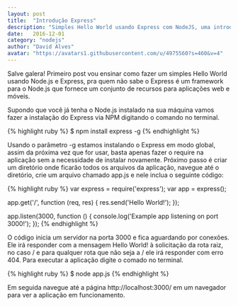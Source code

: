 ```yaml
---
layout: post
title:  "Introdução Express"
description: "Simples Hello World usando Express com NodeJS, uma introdução baseada na documentação."
date:   2016-12-01
category: "nodejs"
author: "David Alves"
avatar: "https://avatars1.githubusercontent.com/u/4975560?s=460&v=4"
---
```




<p>Salve galera! Primeiro post vou ensinar como fazer um simples Hello World usando Node.js e Express, pra quem não sabe o Express é um framework para o Node.js que fornece um conjunto de recursos para aplicações web e móveis. </p>

<p>Supondo que você já tenha o Node.js instalado na sua máquina vamos fazer a instalação do Express via NPM digitando o comando no terminal.</p>

{% highlight ruby %}
$ npm install express -g
{% endhighlight %}

<p>Usando o parâmetro -g estamos instalando o Express em modo global, assim da próxima vez que for usar, basta apenas fazer o require na aplicação sem a necessidade de instalar novamente.
Próximo passo é criar um diretório onde ficarão todos os arquivos da aplicação, navegue até o diretório, crie um arquivo chamado app.js e nele inclua o seguinte código:</p>

{% highlight ruby %}
var express = require('express');
var app = express();

app.get('/', function (req, res) {
  res.send('Hello World!');
});

app.listen(3000, function () {
  console.log('Example app listening on port 3000!');
});
{% endhighlight %}

<p>O código inicia um servidor na porta 3000 e fica aguardando por conexões. Ele irá responder com a mensagem Hello World! à solicitação da rota raiz, no caso / e para qualquer rota que não seja a / ele irá responder com erro 404.
Para executar a aplicação digite o comado no terminal.</p>

{% highlight ruby %}
$ node app.js
{% endhighlight %}

<p>Em seguida navegue até a página http://localhost:3000/ em um navegador para ver a aplicação em funcionamento.</p>
